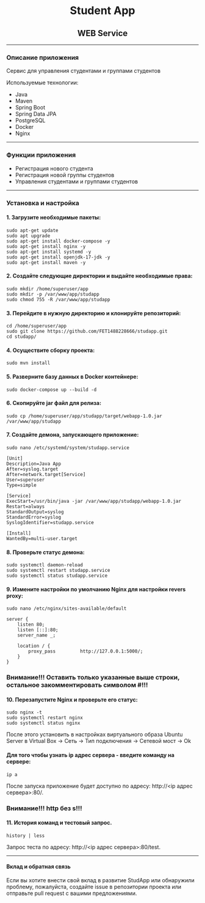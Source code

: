 <div style="text-align: center;">

#   **Student App**
##  **WEB Service**

</div>

----
### Описание приложения
Сервис для управления студентами и группами студентов

Используемые технологии:

* Java
* Maven
* Spring Boot
* Spring Data JPA
* PostgreSQL
* Docker
* Nginx
----
### Функции приложения

- Регистрация нового студента
- Регистрация новой группы студентов
- Управления студентами и группами студентов
----
### Установка и настройка
#### 1. Загрузите необходимые пакеты:
```
sudo apt-get update
sudo apt upgrade
sudo apt-get install docker-compose -y
sudo apt-get install nginx -y
sudo apt-get install systemd -y
sudo apt-get install openjdk-17-jdk -y
sudo apt-get install maven -y
```
#### 2. Создайте следующие директории и выдайте необходимые права:
```
sudo mkdir /home/superuser/app
sudo mkdir -p /var/www/app/studapp
sudo chmod 755 -R /var/www/app/studapp
```
#### 3. Перейдите в нужную директорию и клонируйте репозиторий:
```
cd /home/superuser/app
sudo git clone https://github.com/FET1488228666/studapp.git
cd studapp/
```
#### 4. Осуществите сборку проекта:
```
sudo mvn install
```
#### 5. Разверните базу данных в Docker контейнере:
```
sudo docker-compose up --build -d
```
#### 6. Скопируйте jar файл для релиза:
```
sudo cp /home/superuser/app/studapp/target/webapp-1.0.jar /var/www/app/studapp
```
#### 7. Создайте демона, запускающего приложение:
```
sudo nano /etc/systemd/system/studapp.service

[Unit]
Description=Java App
After=syslog.target
After=network.target[Service]
User=superuser
Type=simple

[Service]
ExecStart=/usr/bin/java -jar /var/www/app/studapp/webapp-1.0.jar
Restart=always
StandardOutput=syslog
StandardError=syslog
SyslogIdentifier=studapp.service

[Install]
WantedBy=multi-user.target
```
#### 8. Проверьте статус демона:
```
sudo systemctl daemon-reload
sudo systemctl restart studapp.service
sudo systemctl status studapp.service
```
#### 9. Измените настройки по умолчанию Nginx для настройки revers proxy:
```
sudo nano /etc/nginx/sites-available/default

server {
	listen 80;
	listen [::]:80;
	server_name _;
	
	location / {
		proxy_pass         http://127.0.0.1:5000/;
	}
}
```
### Внимание!!! Оставить только указанные выше строки, остальное закомментировать символом #!!!
#### 10. Перезапустите Nginx и проверьте его статус:
```
sudo nginx -t
sudo systemctl restart nginx
sudo systemctl status nginx
```

После этого установить в настройках виртуального образа Ubuntu Server в Virtual Box -> Сеть -> Тип подключения -> Сетевой мост -> Ok

#### Для того чтобы узнать ip адрес сервера - введите команду на сервере:
```
ip a
```
После запуска приложение будет доступно по адресу: http://<ip адрес сервера>:80/.
### Внимание!!! http без s!!!

#### 11. История команд и тестовый запрос.
```
history | less
```
Запрос теста по адресу: http://<ip адрес сервера>:80/test.

----

#### Вклад и обратная связь
Если вы хотите внести свой вклад в развитие StudApp или обнаружили проблему, пожалуйста, создайте issue в репозитории проекта или отправьте pull request с вашими предложениями.
